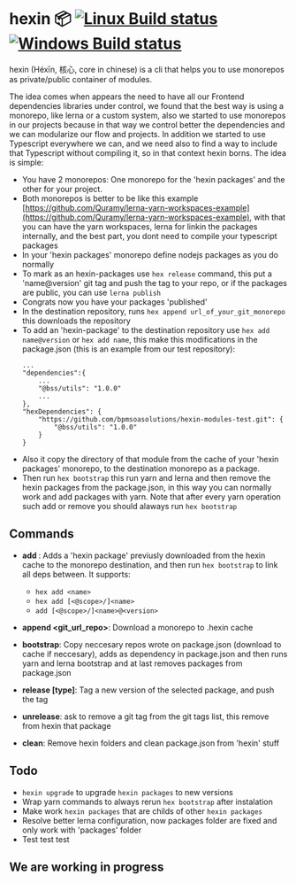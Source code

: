 # hexin :package: [![Linux Build status][travis-badge]][travis-link] [![Windows Build status][appveyor-badge]][appveyor-link]

hexin (Héxīn, 核心, core in chinese) is a cli that helps you to use monorepos as private/public container of modules.

The idea comes when appears the need to have all our Frontend dependencies libraries under control, we found that the best way is using a monorepo, like lerna or a custom system, also we started to use monorepos in our projects because in that way we control better the dependencies and we can modularize our flow and projects. In addition we started to use Typescript everywhere we can, and we need also to find a way to include that Typescript without compiling it, so in that context hexin borns.
The idea is simple:

- You have 2 monorepos: One monorepo for the 'hexin packages' and the other for your project.
- Both monorepos is better to be like this example [https://github.com/Quramy/lerna-yarn-workspaces-example](https://github.com/Quramy/lerna-yarn-workspaces-example), with that you can have the yarn workspaces, lerna for linkin the packages internally, and the best part, you dont need to compile your typescript packages
- In your 'hexin packages' monorepo define nodejs packages as you do normally
- To mark as an hexin-packages use `hex release` command, this put a 'name@version' git tag and push the tag to your repo, or if the packages are public, you can use `lerna publish`
- Congrats now you have your packages 'published'
- In the destination repository, runs `hex append url_of_your_git_monorepo` this downloads the repository
- To add an 'hexin-package' to the destination repository use `hex add name@version` or `hex add name`, this make this modifications in the package.json (this is an example from our test repository):
    ```
    ...
    "dependencies":{
        ...
        "@bss/utils": "1.0.0"
        ...
    },
    "hexDependencies": {
        "https://github.com/bpmsoasolutions/hexin-modules-test.git": {
            "@bss/utils": "1.0.0"
        }
    }
    ```
- Also it copy the directory of that module from the cache of your 'hexin packages' monorepo, to the destination monorepo as a package.
- Then run `hex bootstrap` this run yarn and lerna and then remove the hexin packages from the package.json, in this way you can normally work and add packages with yarn. Note that after every yarn operation such add or remove you should alaways run `hex bootstrap`

## Commands

- **add <name>**: Adds a 'hexin package' previusly downloaded from the hexin cache to the monorepo destination, and then run `hex bootstrap` to link all deps between. It supports:
    - `hex add <name>`
    - `hex add [<@scope>/]<name>`
    - `add [<@scope>/]<name>@<version>`

- **append <git_url_repo>**:  Download a monorepo to .hexin cache

- **bootstrap**: Copy neccesary repos wrote on package.json (download to cache if neccesary), adds as dependency in package.json and then runs yarn and lerna bootstrap and at last removes packages from package.json

- **release <env> [type]**: Tag a new version of the selected package, and push the tag

- **unrelease**: ask to remove a git tag from the git tags list, this remove from hexin that package

- **clean**: Remove hexin folders and clean package.json from 'hexin' stuff

## Todo

- `hexin upgrade` to upgrade `hexin packages` to new versions
- Wrap yarn commands to always rerun `hex bootstrap` after instalation
- Make work `hexin packages` that are childs of other `hexin packages`
- Resolve better lerna configuration, now packages folder are fixed and only work with 'packages' folder
- Test test test

## We are working in progress

[travis-badge]: https://img.shields.io/travis/bpmsoasolutions/hexin.svg?style=flat-square&label=linux
[travis-link]: https://travis-ci.org/bpmsoasolutions/hexin
[appveyor-badge]: https://img.shields.io/appveyor/ci/bss-ruben-fernandez/hexin.svg?style=flat-square&label=windows
[appveyor-link]: https://ci.appveyor.com/project/bss-ruben-fernandez/hexin